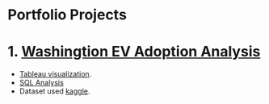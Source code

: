 # Portfolio Projects
# 1. [Washingtion EV Adoption Analysis](https://github.com/JasonYong246/yjason_portfolio/blob/main/ev_analysis.md)

* [Tableau visualization](https://public.tableau.com/app/profile/jason.yong/viz/WashingtonEVAdoptionAnalysis2010-2024/Dashboard1#2).
* [SQL Analysis](https://github.com/JasonYong246/yjason_portfolio/tree/main)
* Dataset used [kaggle](https://www.kaggle.com/datasets/yashdogra/ev-bhebic-c).
